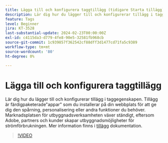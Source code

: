 ```yaml
---
title: Lägga till och konfigurera taggtillägg (tidigare Starta tillägg)
description: Lär dig hur du lägger till och konfigurerar tillägg i taggegenskapen.
feature: Tags
level: Beginner
jira: KT-3528
last-substantial-update: 2024-02-23T00:00:00Z
exl-id: c4115da3-d779-4fe8-90e5-32581fb968cb
source-git-commit: 1c939857f362542cf88dff3d1477cd71fa5c9389
workflow-type: tm+mt
source-wordcount: '80'
ht-degree: 0%

---
```


# Lägga till och konfigurera taggtillägg

Lär dig hur du lägger till och konfigurerar tillägg i taggegenskapen. Tillägg är färdigpaketerade&quot;appar&quot; som du installerar på din webbplats för att ge dig den spårning, personalisering eller andra funktioner du behöver. Marknadsplatsen för utbyggnadsverksamheten växer ständigt, eftersom Adobe, partners och kunder skapar utbyggnadsmöjligheter för strömförbrukningen. Mer information finns i [tillägg](https://experienceleague.adobe.com/docs/experience-platform/tags/ui/extensions/overview.html) dokumentation.

>[!VIDEO](https://video.tv.adobe.com/v/28732/?learn=on)

